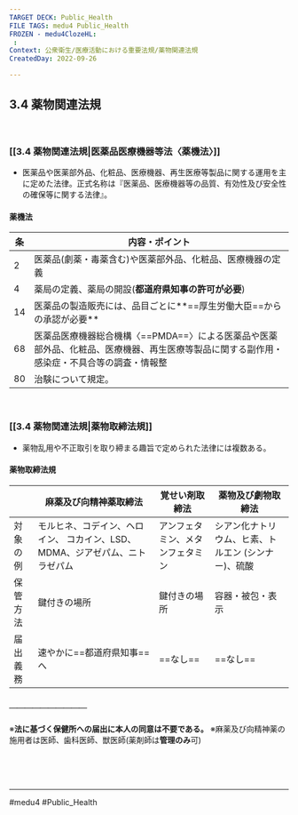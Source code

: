 ```yaml
---
TARGET DECK: Public_Health
FILE TAGS: medu4 Public_Health
FROZEN - medu4ClozeHL:
 : 
Context: 公衆衛生/医療活動における重要法規/薬物関連法規
CreatedDay: 2022-09-26

---
```


## 3.4 薬物関連法規

<br>

### [[3.4 薬物関連法規|医薬品医療機器等法〈薬機法〉]]
- 医薬品や医薬部外品、化粧品、医療機器、再生医療等製品に関する運用を主に定めた法律。正式名称は『医薬品、医療機器等の品質、有効性及び安全性の確保等に関する法律』。
#### 薬機法
| 条  | 内容・ポイント                                                                                                                             |
| --- | ------------------------------------------------------------------------------------------------------------------------------------------ |
| 2   | 医薬品(劇薬・毒薬含む)や医薬部外品、化粧品、医療機器の定義                                                                                 |
| 4   | 薬局の定義、薬局の開設(**都道府県知事の許可が必要**)                                                                                       |
| 14  | 医薬品の製造販売には、品目ごとに**==厚生労働大臣==からの承認が必要**                                                                       |
| 68  | 医薬品医療機器総合機構〈==PMDA==〉による医薬品や医薬部外品、化粧品、医療機器、再生医療等製品に関する副作用・感染症・不具合等の調査・情報整 |
| 80  | 治験について規定。                                                                                                                         | 
<!--ID: 1664685325213-->



<br>

### [[3.4 薬物関連法規|薬物取締法規]]
- 薬物乱用や不正取引を取り締まる趣旨で定められた法律には複数ある。
#### 薬物取締法規
|          | 麻薬及び向精神薬取締法                                                       | 覚せい剤取締法                   | 薬物及び劇物取締法                                  |
| -------- | ---------------------------------------------------------------------------- | -------------------------------- | --------------------------------------------------- |
| 対象の例 | モルヒネ、コデイン、ヘロイン、 コカイン、LSD、MDMA、ジアゼパム、ニトラゼパム | アンフェタミン、メタンフェタミン | シアン化ナトリウム、ヒ素、トルエン (シンナー)、硫酸 |
| 保管方法 | 鍵付きの場所                                                                 | 鍵付きの場所                     | 容器・被包・表示                                    |
| 届出義務 | 速やかに==都道府県知事==へ                                                   | ==なし==                         | ==なし==                                            | 
##### ＿＿＿＿＿＿＿＿＿＿
※**法に基づく保健所への届出に本人の同意は不要である。**
※麻薬及び向精神薬の施用者は医師、歯科医師、獣医師(薬剤師は**管理のみ**可)
<!--ID: 1664685325229-->


<br><br><br>

---
#medu4 #Public_Health
